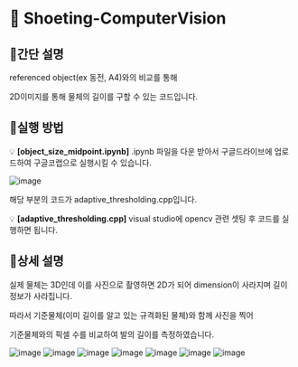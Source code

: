 # 👟 Shoeting-ComputerVision


## 📌간단 설명
referenced object(ex 동전, A4)와의 비교를 통해

2D이미지를 통해 물체의 길이를 구할 수 있는 코드입니다.


## 📌실행 방법

💡 **[object_size_midpoint.ipynb]** .ipynb 파일을 다운 받아서 구글드라이브에 업로드하여 구글코랩으로 실행시킬 수 있습니다.

![image](https://user-images.githubusercontent.com/90602936/206730198-6df2a9ed-3ef4-473e-84e1-af4e5cc37445.png)

해당 부분의 코드가 adaptive_thresholding.cpp입니다.



💡 **[adaptive_thresholding.cpp]** visual studio에 opencv 관련 셋팅 후 코드를 실행하면 됩니다.



## 📌상세 설명

실제 물체는 3D인데 이를 사진으로 촬영하면 2D가 되어 dimension이 사라지며 길이정보가 사라집니다.

따라서 기준물체(이미 길이를 알고 있는 규격화된 물체)와 함께 사진을 찍어

기준물체와의 픽셀 수를 비교하여 발의 길이를 측정하였습니다.

![image](https://user-images.githubusercontent.com/90602936/206726775-65046683-347b-4024-910c-bb354af7b5b8.png)
![image](https://user-images.githubusercontent.com/90602936/206726373-77625075-bc7e-4400-af46-7eee7d14c421.png)
![image](https://user-images.githubusercontent.com/90602936/206726405-f13c444f-ece5-400c-ab0a-67eef3353fb0.png)
![image](https://user-images.githubusercontent.com/90602936/206726445-1a21d9df-a6b7-42f0-8be6-31a648c5aee4.png)
![image](https://user-images.githubusercontent.com/90602936/206726484-73959aaa-3ebf-41ee-b0de-90fca228b048.png)
![image](https://user-images.githubusercontent.com/90602936/206726508-375d0784-041e-4a74-b4c4-cbf977f9e204.png)
![image](https://user-images.githubusercontent.com/90602936/206726534-ed4deeb8-152a-4ed0-83b2-9ceed0633126.png)
